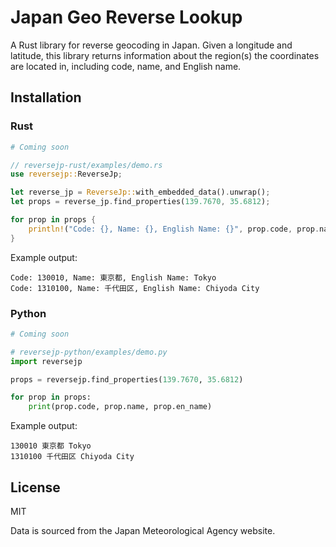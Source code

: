 # Japan Geo Reverse Lookup

A Rust library for reverse geocoding in Japan. Given a longitude and latitude,
this library returns information about the region(s) the coordinates are located
in, including code, name, and English name.

## Installation

### Rust

```bash
# Coming soon
```

```rust
// reversejp-rust/examples/demo.rs
use reversejp::ReverseJp;

let reverse_jp = ReverseJp::with_embedded_data().unwrap();
let props = reverse_jp.find_properties(139.7670, 35.6812);

for prop in props {
    println!("Code: {}, Name: {}, English Name: {}", prop.code, prop.name, prop.en_name);
}
```

Example output:

```text
Code: 130010, Name: 東京都, English Name: Tokyo
Code: 1310100, Name: 千代田区, English Name: Chiyoda City
```

### Python

```bash
# Coming soon
```

```py
# reversejp-python/examples/demo.py
import reversejp

props = reversejp.find_properties(139.7670, 35.6812)

for prop in props:
    print(prop.code, prop.name, prop.en_name)
```

Example output:

```text
130010 東京都 Tokyo
1310100 千代田区 Chiyoda City
```

## License

MIT

Data is sourced from the Japan Meteorological Agency website.
